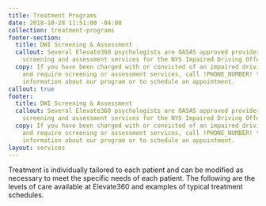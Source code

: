 ```yaml
---
title: Treatment Programs
date: 2018-10-28 11:51:00 -04:00
collection: treatment-programs
footer-section:
  title: DWI Screening & Assessment
  callout: Several Elevate360 psychologists are OASAS approved providers of clinical
    screening and assessment services for the NYS Impaired Driving Offender program.
  copy: If you have been charged with or convicted of an impaired driving offense
    and require screening or assessment services, call !PHONE_NUMBER! to get further
    information about our program or to schedule an appointment.
callout: true
footer:
  title: DWI Screening & Assessment
  callout: Several Elevate360 psychologists are OASAS approved providers of clinical
    screening and assessment services for the NYS Impaired Driving Offender program.
  copy: If you have been charged with or convicted of an impaired driving offense
    and require screening or assessment services, call !PHONE_NUMBER! to get further
    information about our program or to schedule an appointment.
layout: services
---
```


Treatment is individually tailored to each patient and can be modified as necessary to meet the specific needs of each patient. The following are the levels of care available at Elevate360 and examples of typical treatment schedules.
